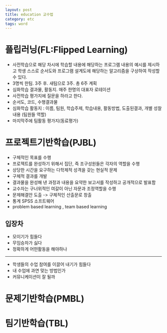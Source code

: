 ```yaml
---
layout: post
title: education 교수법
category: etc
tags: word
---
```


# 플립러닝(FL:Flipped Learning)
* 사전학습으로 해당 차시에 학습할 내용에 해당하는 프로그램 내용의 예시를 제시하고 학생 스스로 순서도와 프로그램 설계도에 해당하는 알고리즘을 구상하여 작성할 수 있다.
* 3명씩 한팀. 3주 후. 새팀으로 3주. 총 6주 계획
* 심화학습 결과물, 활동지. 매주 한명의 대표자 로테이션
* 사전학습 평가지에 질문을 하라고 한다.
* 순서도, 코드, 수행결과물
* 심화학습 활동지 : 이름, 팀원, 학습주제, 학습내용, 활동방법, 도출된결과, 개별 성찰 내용 (팀원들 역할)
* 마지막주에 팀활동 평가지(동료평가)

# 프로젝트기반학습(PJBL)
* 구체적인 목표를 수행
* 프로젝트를 완성하기 위해서 집단, 즉 조구성원들은 각자의 역할을 수행
* 상당한 시간을 요구하는 다학제적 성격을 갖는 현실적 문제
* 구체적 결과를 개발
* 결과물을 완성해 낸 과정과 내용을 요약한 보고서를 작성하고 공개적으로 발표함
* 교수자는 구너위적인 여갈이 아닌 자문과 조정역할을 수행
* 문제해결안 도출 -> 구체적인 산출문로 창출
* 통계 SPSS 소프트웨어
* problem based learning , team based learning

## 입장차
* 모이기가 힘들다
* 무임승차가 싫다
* 정확하게 어떤활동을 해야하나

---

* 학생들의 수업 참여를 이끌어 내기가 힘들다
* 내 수업에 과연 맞는 방법인가
* 커뮤니케이션이 잘 될까

# 문제기반학습(PMBL)

# 팀기반학습(TBL)
